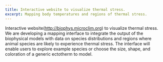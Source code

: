 ```yaml
---
title: Interactive website to visualize thermal stress.
excerpt: Mapping body temperatures and regions of thermal stress.
---
```

Interactive website(http://biophys.microclim.org) to visualize thermal stress. We are developing a mapping interface to integrate the output of the biophysical models with data on species distributions and regions where animal species are likely to experience thermal stress. The interface will enable users to explore example species or choose the size, shape, and coloration of a generic ectotherm to model.